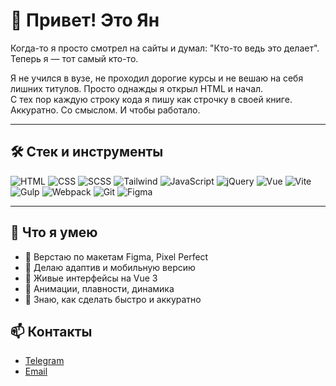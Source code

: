 # 👋 Привет! Это Ян

Когда-то я просто смотрел на сайты и думал: "Кто-то ведь это делает". Теперь я — тот самый кто-то.

Я не учился в вузе, не проходил дорогие курсы и не вешаю на себя лишних титулов. Просто однажды я открыл HTML и начал.  
С тех пор каждую строку кода я пишу как строчку в своей книге. Аккуратно. Со смыслом. И чтобы работало.

---

## 🛠 Стек и инструменты

![HTML](https://img.shields.io/badge/HTML5-E34F26?style=for-the-badge&logo=html5&logoColor=white)
![CSS](https://img.shields.io/badge/CSS3-1572B6?style=for-the-badge&logo=css3&logoColor=white)
![SCSS](https://img.shields.io/badge/Sass-hotpink?style=for-the-badge&logo=sass&logoColor=white)
![Tailwind](https://img.shields.io/badge/Tailwind_CSS-38B2AC?style=for-the-badge&logo=tailwind-css&logoColor=white)
![JavaScript](https://img.shields.io/badge/JavaScript-F7DF1E?style=for-the-badge&logo=javascript&logoColor=black)
![jQuery](https://img.shields.io/badge/jQuery-0769AD?style=for-the-badge&logo=jquery&logoColor=white)
![Vue](https://img.shields.io/badge/Vue.js-35495E?style=for-the-badge&logo=vue.js&logoColor=4FC08D)
![Vite](https://img.shields.io/badge/Vite-646CFF?style=for-the-badge&logo=vite&logoColor=white)
![Gulp](https://img.shields.io/badge/Gulp-CF4647?style=for-the-badge&logo=gulp&logoColor=white)
![Webpack](https://img.shields.io/badge/Webpack-8DD6F9?style=for-the-badge&logo=webpack&logoColor=black)
![Git](https://img.shields.io/badge/Git-F05032?style=for-the-badge&logo=git&logoColor=white)
![Figma](https://img.shields.io/badge/Figma-F24E1E?style=for-the-badge&logo=figma&logoColor=white)

---

## 🔧 Что я умею

- 🔹 Верстаю по макетам Figma, Pixel Perfect
- 🔹 Делаю адаптив и мобильную версию
- 🔹 Живые интерфейсы на Vue 3
- 🔹 Анимации, плавности, динамика
- 🔹 Знаю, как сделать быстро и аккуратно



## 📫 Контакты

- [Telegram](https://t.me/itisyang)
- [Email](mailto:crowbeat.47@gmail.com)
